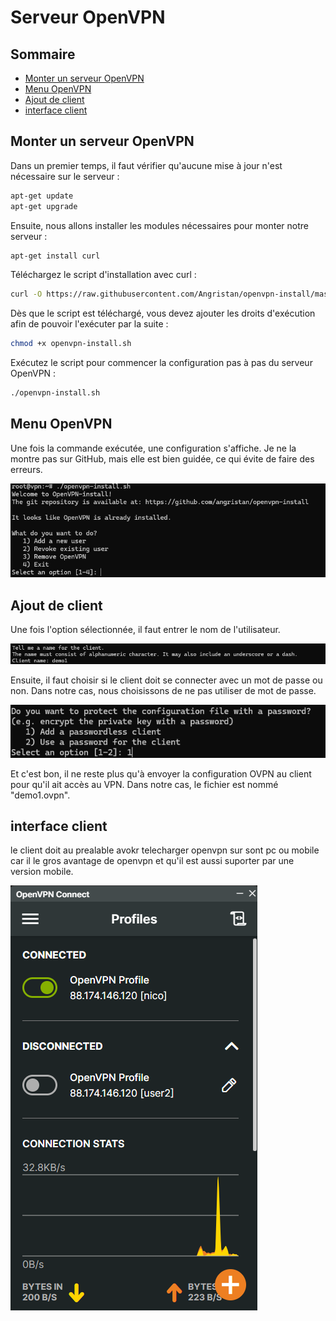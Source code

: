 # Serveur OpenVPN

## Sommaire
- [Monter un serveur OpenVPN](#monter-un-serveur-openvpn)
- [Menu OpenVPN](#menu-openvpn)
- [Ajout de client](#ajout-de-client)
- [interface client](#interface-client)

## Monter un serveur OpenVPN

Dans un premier temps, il faut vérifier qu'aucune mise à jour n'est nécessaire sur le serveur :

```bash
apt-get update
apt-get upgrade
```

Ensuite, nous allons installer les modules nécessaires pour monter notre serveur :

```bash
apt-get install curl
```

Téléchargez le script d'installation avec curl :

```bash
curl -O https://raw.githubusercontent.com/Angristan/openvpn-install/master/openvpn-install.sh
```

Dès que le script est téléchargé, vous devez ajouter les droits d'exécution afin de pouvoir l'exécuter par la suite :

```bash
chmod +x openvpn-install.sh
```

Exécutez le script pour commencer la configuration pas à pas du serveur OpenVPN :

```bash
./openvpn-install.sh
```

## Menu OpenVPN

Une fois la commande exécutée, une configuration s'affiche. Je ne la montre pas sur GitHub, mais elle est bien guidée, ce qui évite de faire des erreurs.

![openvpnmenu](../image/openvpnmenu.png)

## Ajout de client

Une fois l'option sélectionnée, il faut entrer le nom de l'utilisateur.

![Nom du client](../image/clientnameopenvpn.png)

Ensuite, il faut choisir si le client doit se connecter avec un mot de passe ou non. Dans notre cas, nous choisissons de ne pas utiliser de mot de passe.

![Mot de passe client](../image/passwordclientopenvpn.png)

Et c'est bon, il ne reste plus qu'à envoyer la configuration OVPN au client pour qu'il ait accès au VPN. Dans notre cas, le fichier est nommé "demo1.ovpn".

## interface client

le client doit au prealable avokr telecharger openvpn sur sont pc ou mobile car il le gros avantage de openvpn et qu'il est aussi suporter par une version mobile.

![](image/interfaceclientopenvpn.png)